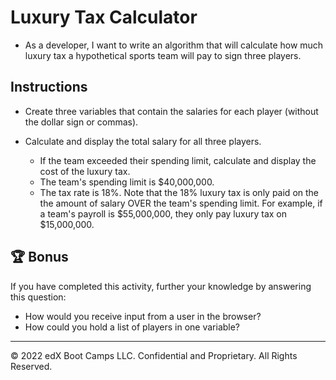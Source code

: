 # Luxury Tax Calculator

* As a developer, I want to write an algorithm that will calculate how much luxury tax a hypothetical sports team will pay to sign three players.

## Instructions

* Create three variables that contain the salaries for each player (without the dollar sign or commas).
  
* Calculate and display the total salary for all three players.
  * If the team exceeded their spending limit, calculate and display the cost of the luxury tax.
  * The team's spending limit is $40,000,000.
  * The tax rate is 18%. Note that the 18% luxury tax is only paid on the the amount of salary OVER the team's spending limit. For example, if a team's payroll is $55,000,000, they only pay luxury tax on $15,000,000.

## 🏆 Bonus

If you have completed this activity,  further your knowledge by answering this question:

* How would you receive input from a user in the browser?
* How could you hold a list of players in one variable?

---

© 2022 edX Boot Camps LLC. Confidential and Proprietary. All Rights Reserved.